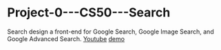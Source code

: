 # Project-0---CS50---Search
Search design a front-end for Google Search, Google Image Search, and Google Advanced Search.
[Youtube](https://www.youtube.com/watch?v=uaq0L8kKjU8)
[demo](https://user-images.githubusercontent.com/97398977/160434914-912a261f-1c01-49b4-8d33-388513ca815a.mp4)

